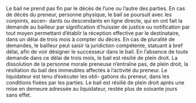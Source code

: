 Le bail ne prend pas fin par le décès de l’une ou l’autre des parties.
En cas de décès du preneur, personne physique, le bail se poursuit avec les conjoints, ascen-
dants ou descendants en ligne directe, qui en ont fait la demande au bailleur par signification
d’huissier de justice ou notification par tout moyen permettant d’établir la réception effective
par le destinataire, dans un délai de trois mois à compter du décès.
En cas de pluralité de demandes, le bailleur peut saisir la juridiction compétente, statuant à
bref délai, afin de voir désigner le successeur dans le bail.
En l’absence de toute demande dans ce délai de trois mois, le bail est résilié de plein droit.
La dissolution de la personne morale preneuse n’entraîne pas, de plein droit, la résiliation du
bail des immeubles affectés à l’activité du preneur. Le liquidateur est tenu d’exécuter les obli-
gations du preneur, dans les conditions fixées par les parties. Le bail est résilié de plein droit
après une mise en demeure adressée au liquidateur, restée plus de soixante jours sans effet.